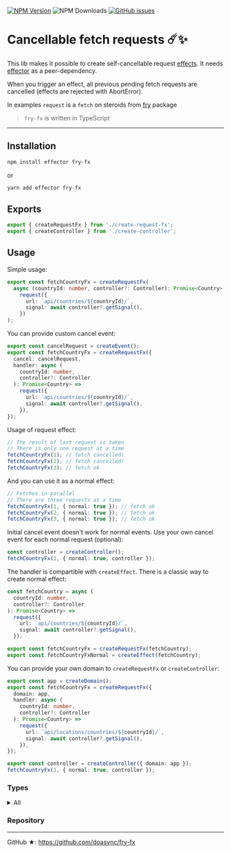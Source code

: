 [![NPM Version][npm-image]][npm-url] ![NPM Downloads][downloads-image] [![GitHub issues][issues-image]][issues-url]

[npm-image]: https://img.shields.io/npm/v/fry-fx.svg
[npm-url]: https://www.npmjs.com/package/fry-fx
[downloads-image]: https://img.shields.io/npm/dw/fry-fx.svg
[deps-image]: https://david-dm.org/doasync/fry-fx.svg
[issues-image]: https://img.shields.io/github/issues/doasync/fry-fx.svg
[issues-url]: https://github.com/doasync/fry-fx/issues

# Cancellable fetch requests ☄️✨

This lib makes it possible to create self-cancellable request
[effects](https://effector.now.sh/docs/api/effector/effect). It needs [effector](https://effector.now.sh) as a peer-dependency.

When you trigger an effect, all previous pending fetch requests are cancelled
(effects are rejected with AbortError).

In examples `request` is a `fetch` on steroids from
[fry](https://www.npmjs.com/package/fry) package

> `fry-fx` is written in TypeScript

---

## Installation

```bash
npm install effector fry-fx
```

or

```bash
yarn add effector fry-fx
```

## Exports

```ts
export { createRequestFx } from './create-request-fx';
export { createController } from './create-controller';
```

## Usage

Simple usage:

```ts
export const fetchCountryFx = createRequestFx(
  async (countryId: number, controller?: Controller): Promise<Country> =>
    request({
      url: `api/countries/${countryId}/`,
      signal: await controller?.getSignal(),
    })
);
```

You can provide custom cancel event:

```ts
export const cancelRequest = createEvent();
export const fetchCountryFx = createRequestFx({
  cancel: cancelRequest,
  handler: async (
    countryId: number,
    controller?: Controller
  ): Promise<Country> =>
    request({
      url: `api/countries/${countryId}/`,
      signal: await controller?.getSignal(),
    }),
});
```

Usage of request effect:

```ts
// The result of last request is taken
// There is only one request at a time
fetchCountryFx(1); // fetch cancelled!
fetchCountryFx(2); // fetch cancelled!
fetchCountryFx(3); // fetch ok
```

And you can use it as a normal effect:

```ts
// Fetches in parallel
// There are three requests at a time
fetchCountryFx(1, { normal: true }); // fetch ok
fetchCountryFx(2, { normal: true }); // fetch ok
fetchCountryFx(3, { normal: true }); // fetch ok
```

Initial cancel event doesn't work for normal events. Use your own cancel event
for each normal request (optional):

```ts
const controller = createController();
fetchCountryFx(1, { normal: true, controller });
```

The handler is compartible with `createEffect`. There is a classic way to create
normal effect:

```ts
const fetchCountry = async (
  countryId: number,
  controller?: Controller
): Promise<Country> =>
  request({
    url: `api/countries/${countryId}/`,
    signal: await controller?.getSignal(),
  });

export const fetchCountryFx = createRequestFx(fetchCountry);
export const fetchCountryFxNormal = createEffect(fetchCountry);
```

You can provide your own domain to `createRequestFx` or `createController`:

```ts
export const app = createDomain();
export const fetchCountryFx = createRequestFx({
  domain: app,
  handler: async (
    countryId: number,
    controller?: Controller
  ): Promise<Country> =>
    request({
      url: `api/locations/countries/${countryId}/`,
      signal: await controller?.getSignal(),
    }),
});

export const controller = createController({ domain: app });
fetchCountryFx(1, { normal: true, controller });
```

### Types

<details>
<summary>
  All
</summary>

```ts
import { Effect, Unit, Domain } from 'effector';

export interface Controller {
  getSignal: Effect<void, AbortSignal>;
  cancel: Effect<void, void>;
}

export interface ControllerConfig {
  cancel?: Unit<unknown>;
  domain?: Domain;
}

export type Handler<Params, Result> = (
  params: Params,
  controller?: Controller
) => Promise<Result>;

export interface Config<Params, Result> {
  handler: Handler<Params, Result>;
  // eslint-disable-next-line @typescript-eslint/no-explicit-any
  cancel?: Unit<any>;
  domain?: Domain;
}

export type ConfigOrHandler<Params, Result> =
  | Handler<Params, Result>
  | Config<Params, Result>;

export type FxOptions = {
  normal?: boolean;
  controller?: Controller;
};

export interface RequestEffect<Params, Done, Fail = Error>
  extends Effect<Params, Done, Fail> {
  (payload: Params, options: FxOptions): Promise<Done>;
}

export type ParamsRef<Params> = { current: [Params, FxOptions?] };
```

</details>

### Repository

---

GitHub ★: https://github.com/doasync/fry-fx
